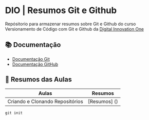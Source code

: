 # DIO | Resumos Git e Github

Repósitorio para armazenar resumos sobre Git e Github do curso Versionamento de Código com Git e Github da [Digital Innovation One](https://www.dio.me/)


## 📚 Documentação
- [Documentação Git](https//git-scm.com/doc)
- [Documentação GitHub](https://docs.github.com/)

## 📖 Resumos das Aulas

| Aulas | Resumos | 
|-------|---------|
| Criando e Clonando Repositórios | [Resumos] ()|

```
git init 
```